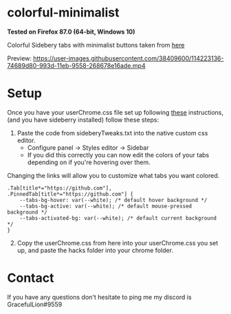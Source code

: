 # colorful-minimalist
**Tested on Firefox 87.0 (64-bit, Windows 10)**

Colorful Sidebery tabs with minimalist buttons taken from [here](https://github.com/MrOtherGuy/firefox-csshacks)

Preview: 
https://user-images.githubusercontent.com/38409600/114223136-74689d80-993d-11eb-9558-268678e16ade.mp4


Setup
======
Once you have your userChrome.css file set up following [these](https://www.reddit.com/r/FirefoxCSS/comments/73dvty/tutorial_how_to_create_and_livedebug_userchromecss/) instructions, (and you have sideberry installed) follow these steps: 

1) Paste the code from sideberyTweaks.txt into the native custom css editor. 
	* Configure panel -> Styles editor -> Sidebar 
	* If you did this correctly you can now edit the colors of your tabs depending on if you're hovering over them.

Changing the links will allow you to customize what tabs you want colored.

```
.Tab[title*="https://github.com"], .PinnedTab[title*="https://github.com"] {
	--tabs-bg-hover: var(--white); /* default hover background */
	--tabs-bg-active: var(--white); /* default mouse-pressed background */
	--tabs-activated-bg: var(--white); /* default current background */
}
```

2) Copy the userChrome.css from here into your userChrome.css you set up, and paste the hacks folder into your chrome folder.

Contact
====
If you have any questions don't hesitate to ping me my discord is GracefulLion#9559
